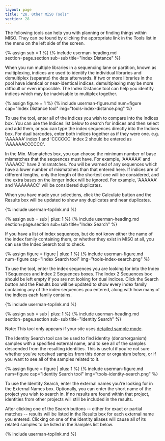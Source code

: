 ```yaml
---
layout: page
title: "28. Other MISO Tools"
section: 28
---
```


The following tools can help you with planning or finding things within MISO. They can be found by clicking the
appropriate link in the Tools list in the menu on the left side of the screen.

{% assign sub = 1 %}
{% include userman-heading.md section=page.section sub=sub title="Index Distance" %}

When you run multiple libraries in a sequencing lane or partition, known as multiplexing, indices are used to
identify the individual libraries and demultiplex (separate) the data afterwards. If two or more libraries in the pool
have identical or near-identical indices, demultiplexing may be more difficult or even impossible. The Index Distance
tool can help you identify indices which may be inadvisable to multiplex together.

{% assign figure = 1 %}
{% include userman-figure.md num=figure cap="Index Distance tool" img="tools-index-distance.png" %}

To use the tool, enter all of the indices you wish to compare into the Indices box. You can use the Indices list below
to search for indices and then select and add them, or you can type the index sequences directly into the Indices box.
For dual barcodes, enter both indices together as if they were one. e.g. 'AAAAAA' index 1 and 'CCCCCC' index 2 should
be entered as 'AAAAAACCCCCC'.

In the Min. Mismatches box, you can choose the minimum number of base mismatches that the sequences must have. For
example, 'AAAAAA' and 'AAAACC' have 2 mismatches. You will be warned of any sequences which have a lower number of
mismatches than that entered here. If indices are of different lengths, only the length of the shortest one will be
considered, and the extra bases on the longer index will be ignored. For example, 'AAAAAA' and 'AAAAAACC' will be
considered duplicates.

When you have made your selections, click the Calculate button and the Results box will be updated to show any
duplicates and near duplicates.

{% include userman-toplink.md %}


{% assign sub = sub | plus: 1 %}
{% include userman-heading.md section=page.section sub=sub title="Index Search" %}

If you have a list of index sequences, but do not know either the name of the index family containing them, or whether
they exist in MISO at all, you can use the Index Search tool to check.

{% assign figure = figure | plus: 1 %}
{% include userman-figure.md num=figure cap="Index Search tool" img="tools-index-search.png" %}

To use the tool, enter the index sequences you are looking for into the Index 1 Sequences and Index 2 Sequences boxes.
The Index 2 Sequences box should be left empty if you are not looking for dual indices. Click the Search button and the
Results box will be updated to show every index family containing any of the index sequences you entered, along with
how many of the indices each family contains.

{% include userman-toplink.md %}


{% assign sub = sub | plus: 1 %}
{% include userman-heading.md section=page.section sub=sub title="Identity Search" %}

Note: This tool only appears if your site uses [detailed sample mode](site_configuration.html#detailed_sample_mode).

The Identity Search tool can be used to find identity (donor/organism) samples with a specified external name, and to
see all of the samples descended from the resulting identities. This is useful if you're not sure whether you've
received samples from this donor or organism before, or if you want to see all of the samples related to it.

{% assign figure = figure | plus: 1 %}
{% include userman-figure.md num=figure cap="Identity Search tool" img="tools-identity-search.png" %}

To use the Identity Search, enter the external names you're looking for in the External Names box. Optionally, you can
enter the short name of the project you wish to search in. If no results are found within that project, identities from
other projects will still be included in the results.

After clicking one of the Search buttons -- either for exact or partial matches -- results will be listed in the
Results box for each external name you entered. Clicking on one of the identity aliases will cause all of its related
samples to be listed in the Samples list below.

{% include userman-toplink.md %}

